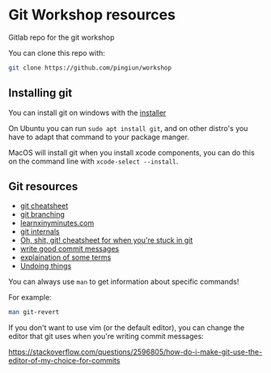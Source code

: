 # Git Workshop resources

Gitlab repo for the git workshop

You can clone this repo with:

```bash
git clone https://github.com/pingiun/workshop
```

## Installing git

You can install git on windows with the [installer](https://git-scm.com/download/win)

On Ubuntu you can run `sudo apt install git`, and on other distro's you have to adapt that command to your package manger.

MacOS will install git when you install xcode components, you can do this on the command line with `xcode-select --install`.

## Git resources

- [git cheatsheet](https://about.gitlab.com/images/press/git-cheat-sheet.pdf)
- [git branching](https://learngitbranching.js.org)
- [learnxinyminutes.com](https://learnxinyminutes.com/docs/git/)
- [git internals](https://www.git-scm.com/book/en/v2/Git-Internals-Git-Objects)
- [Oh, shit, git! cheatsheet for when you're stuck in git](http://ohshitgit.com)
- [write good commit messages](https://chris.beams.io/posts/git-commit/)
- [explaination of some terms](https://help.github.com/en/articles/github-glossary)
- [Undoing things](https://git-scm.com/book/en/v2/Git-Basics-Undoing-Things)

You can always use `man` to get information about specific commands!

For example:

```bash
man git-revert
```

If you don't want to use vim (or the default editor), you can change the editor
that git uses when you're writing commit messages:

https://stackoverflow.com/questions/2596805/how-do-i-make-git-use-the-editor-of-my-choice-for-commits
